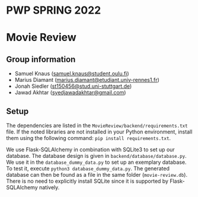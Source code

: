 # PWP SPRING 2022
# Movie Review
## Group information
* Samuel Knaus (samuel.knaus@student.oulu.fi)
* Marius Diamant (marius.diamant@etudiant.univ-rennes1.fr)
* Jonah Siedler (st150456@stud.uni-stuttgart.de)
* Jawad Akhtar (syedjawadakhtar@gmail.com)

## Setup
The dependencies are listed in the `MovieReview/backend/requirements.txt` file. If the noted libraries are not installed in your Python environment, install them using the following command: `pip install requirements.txt`.

We use Flask-SQLAlchemy in combination with SQLite3 to set up our database. The database design is given in `backend/database/database.py`. We use it in the `database_dummy_data.py` to set up an exemplary database. To test it, execute `python3 database_dummy_data.py`. The generated database can then be found as a file in the same folder (`movie-review.db`). There is no need to explicitly install SQLite since it is supported by Flask-SQLAlchemy natively.
